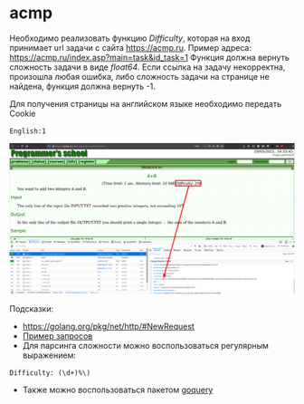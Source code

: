 # acmp
Необходимо реализовать функцию *Difficulty*, которая на вход принимает url задачи с сайта https://acmp.ru.
Пример адреса: https://acmp.ru/index.asp?main=task&id_task=1
Функция должна вернуть сложность задачи в виде *float64*.
Если ссылка на задачу некорректна, произошла любая ошибка, либо сложность задачи на странице не найдена, функция должна вернуть -1.

Для получения страницы на английском языке необходимо передать Cookie
```cookie
English:1
```

![Screenshot](img.png?raw=true "acmp.ru")

Подсказки:
* https://golang.org/pkg/net/http/#NewRequest
* [Пример запросов](https://blog.logrocket.com/making-http-requests-in-go/)
* Для парсинга сложности можно воспользоваться регулярным выражением:
```regesp
Difficulty: (\d+)%\)
```
* Также можно воспользоваться пакетом [goquery](https://github.com/PuerkitoBio/goquery)